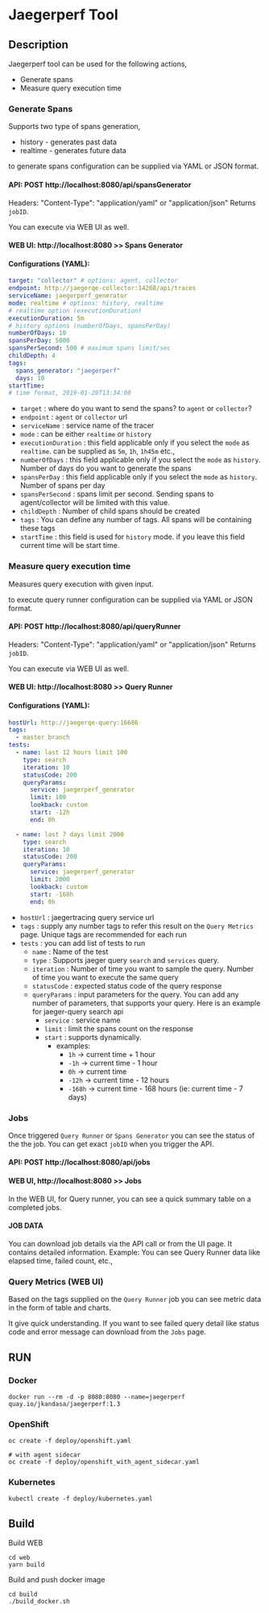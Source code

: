 # Jaegerperf Tool

## Description
Jaegerperf tool can be used for the following actions,

* Generate spans
* Measure query execution time

### Generate Spans
Supports two type of spans generation,

* history - generates past data
* realtime - generates future data

to generate spans configuration can be supplied via YAML or JSON format.

#### API: POST http://localhost:8080/api/spansGenerator
Headers: "Content-Type": "application/yaml" or "application/json"
Returns `jobID`.

You can execute via WEB UI as well. 
#### WEB UI: http://localhost:8080 >> Spans Generator

#### Configurations (YAML):
```yaml
target: "collector" # options: agent, collector
endpoint: http://jaegerqe-collector:14268/api/traces
serviceName: jaegerperf_generator
mode: realtime # options: history, realtime
# realtime option (executionDuration)
executionDuration: 5m
# history options (numberOfDays, spansPerDay)
numberOfDays: 10
spansPerDay: 5000
spansPerSecond: 500 # maximum spans limit/sec
childDepth: 4
tags: 
  spans_generator: "jaegerperf"
  days: 10
startTime:
# time format, 2019-01-20T13:34:00
```

* `target` : where do you want to send the spans? to `agent` or `collector`?
* `endpoint` : `agent` or `collector` url
* `serviceName` : service name of the tracer
* `mode` : can be either `realtime` or `history`
* `executionDuration` : this field applicable only if you select the `mode` as `realtime`. can be supplied as `5m`, `1h`, `1h45m` etc.,
* `numberOfDays` : this field applicable only if you select the `mode` as `history`. Number of days do you want to generate the spans
* `spansPerDay` : this field applicable only if you select the `mode` as `history`. Number of spans per day
* `spansPerSecond` : spans limit per second. Sending spans to agent/collector will be limited with this value.
* `childDepth` : Number of child spans should be created
* `tags` : You can define any number of tags. All spans will be containing these tags
* `startTime` : this field is used for `history` mode. if you leave this field current time will be start time.


### Measure query execution time
Measures query execution with given input.

to execute query runner configuration can be supplied via YAML or JSON format.

#### API: POST http://localhost:8080/api/queryRunner
Headers: "Content-Type": "application/yaml" or "application/json"
Returns `jobID`.

You can execute via WEB UI as well. 
#### WEB UI: http://localhost:8080 >> Query Runner

#### Configurations (YAML):
```yaml
hostUrl: http://jaegerqe-query:16686
tags:
  - master branch
tests:
  - name: last 12 hours limit 100
    type: search
    iteration: 10
    statusCode: 200
    queryParams:
      service: jaegerperf_generator
      limit: 100
      lookback: custom
      start: -12h
      end: 0h

  - name: last 7 days limit 2000
    type: search
    iteration: 10
    statusCode: 200
    queryParams:
      service: jaegerperf_generator
      limit: 2000
      lookback: custom
      start: -168h
      end: 0h
```
* `hostUrl` : jaegertracing query service url
* `tags` : supply any number tags to refer this result on the `Query Metrics` page. Unique tags are recommended for each run
* `tests` : you can add list of tests to run
  * `name` : Name of the test
  * `type` : Supports jaeger query `search` and `services` query.
  * `iteration` : Number of time you want to sample the query. Number of time you want to execute the same query
  * `statusCode` : expected status code of the query response
  * `queryParams` : input parameters for the query. You can add any number of parameters, that supports your query. Here is an example for jaeger-query search api
    * `service` : service name
    * `limit` : limit the spans count on the response
    * `start` : supports dynamically. 
      * examples: 
        * `1h` -> current time + 1 hour
        * `-1h` -> current time - 1 hour
        * `0h` -> current time
        * `-12h` -> current time - 12 hours
        * `-168h` -> current time - 168 hours (ie: current time - 7 days)

### Jobs
Once triggered `Query Runner` or `Spans Generator` you can see the status of the the job. You can get exact `jobID` when you trigger the API.

#### API: POST http://localhost:8080/api/jobs

#### WEB UI, http://localhost:8080  >> Jobs
In the WEB UI, for Query runner, you can see a quick summary table on a completed jobs.

#### JOB DATA
You can download job details via the API call or from the UI page. It contains detailed information.
Example: You can see Query Runner data like elapsed time, failed count, etc.,

### Query Metrics (WEB UI)
Based on the tags supplied on the `Query Runner` job you can see metric data in the form of table and charts.

It give quick understanding. If you want to see failed query detail like status code and error message can download from the `Jobs` page.


## RUN
### Docker
```
docker run --rm -d -p 8080:8080 --name=jaegerperf quay.io/jkandasa/jaegerperf:1.3
```

### OpenShift
```
oc create -f deploy/openshift.yaml

# with agent sidecar
oc create -f deploy/openshift_with_agent_sidecar.yaml
```

### Kubernetes
```
kubectl create -f deploy/kubernetes.yaml
```

## Build
Build WEB
```
cd web
yarn build
```
Build and push docker image
```
cd build
./build_docker.sh
```